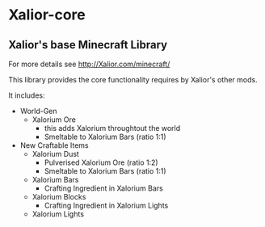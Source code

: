 Xalior-core
===========

Xalior's base Minecraft Library
-------------------------------

For more details see http://Xalior.com/minecraft/

This library provides the core functionality requires by Xalior's other mods.

It includes:

  * World-Gen
    * Xalorium Ore
      * this adds Xalorium throughtout the world
      * Smeltable to Xalorium Bars (ratio 1:1)
  * New Craftable Items
    * Xalorium Dust
      * Pulverised Xalorium Ore (ratio 1:2)
      * Smeltable to Xalorium Bars (ratio 1:1)
    * Xalorium Bars
      * Crafting Ingredient in Xalorium Bars
    * Xalorium Blocks
      * Crafting Ingredient in Xalorium Lights
    * Xalorium Lights

